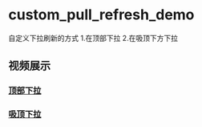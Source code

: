 # custom_pull_refresh_demo
自定义下拉刷新的方式   1.在顶部下拉   2.在吸顶下方下拉

## 视频展示

### [顶部下拉](https://github.com/ke112/custom_pull_refresh_demo/raw/refs/heads/main/保持现在下拉刷新效果.mov)

### [吸顶下拉](https://github.com/ke112/custom_pull_refresh_demo/raw/refs/heads/main/顶部下拉刷新效果.mov)


